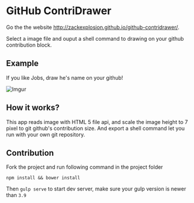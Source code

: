 # GitHub ContriDrawer

Go the the website <http://zackexplosion.github.io/github-contridrawer/>.

Select a image file and ouput a shell command to drawing on your github contribution block.

## Example

If you like Jobs, draw he's name on your github!

![Imgur](http://i.imgur.com/dUH74IK.png)

## How it works?

This app reads image with HTML 5 file api, and scale the image height to 7 pixel to git github's contribution size. And export a shell command let you run with your own git repository.

## Contribution

Fork the project and run following command in the project folder

```
npm install && bower install
```

Then `gulp serve` to start dev server, make sure your gulp version is newer than `3.9`



